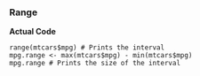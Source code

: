 ### Range
**Actual Code**
```
range(mtcars$mpg) # Prints the interval
mpg.range <- max(mtcars$mpg) - min(mtcars$mpg)
mpg.range # Prints the size of the interval
```
